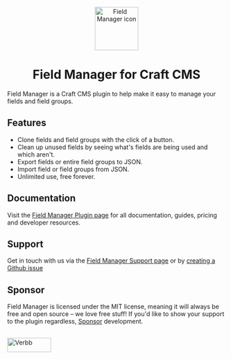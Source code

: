 <p align="center"><img src="https://verbb.imgix.net/plugins/field-manager/field-manager-icon.svg" width="100" height="100" alt="Field Manager icon"></p>
<h1 align="center">Field Manager for Craft CMS</h1>

Field Manager is a Craft CMS plugin to help make it easy to manage your fields and field groups. 

## Features
- Clone fields and field groups with the click of a button.
- Clean up unused fields by seeing what's fields are being used and which aren't.
- Export fields or entire field groups to JSON.
- Import field or field groups from JSON.
- Unlimited use, free forever.

## Documentation
Visit the [Field Manager Plugin page](https://verbb.io/craft-plugins/field-manager) for all documentation, guides, pricing and developer resources.

## Support
Get in touch with us via the [Field Manager Support page](https://verbb.io/craft-plugins/field-manager/support) or by [creating a Github issue](https://github.com/verbb/field-manager/issues)

## Sponsor
Field Manager is licensed under the MIT license, meaning it will always be free and open source – we love free stuff! If you'd like to show your support to the plugin regardless, [Sponsor](https://github.com/sponsors/verbb) development.

<h2></h2>

<a href="https://verbb.io" target="_blank">
    <img width="101" height="33" src="https://verbb.io/assets/img/verbb-pill.svg" alt="Verbb">
</a>
